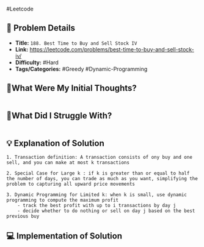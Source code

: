 #Leetcode
## 📝 Problem Details

- **Title:** `188. Best Time to Buy and Sell Stock IV`
- **Link:** https://leetcode.com/problems/best-time-to-buy-and-sell-stock-iv/
- **Difficulty:** #Hard
- **Tags/Categories:** #Greedy #Dynamic-Programming 

## 💭What Were My Initial Thoughts?

```

```

## 🤔What Did I Struggle With?

```

```

## 💡 Explanation of Solution

```
1. Transaction definition: A transaction consists of ony buy and one sell, and you can make at most k transactions

2. Special Case for Large k : if k is greater than or equal to half the number of days, you can trade as much as you want, simplifying the problem to capturing all upward price movements

3. Dynamic Programming for Limited k: when k is small, use dynamic programming to compute the maximum profit
	- track the best profit with up to i transactions by day j
	- decide whether to do nothing or sell on day j based on the best previous buy

```
## 💻 Implementation of Solution

```cpp

``` 